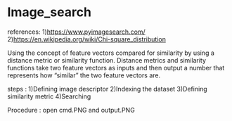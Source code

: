 # Image_search
references: 1)https://www.pyimagesearch.com/
            2)https://en.wikipedia.org/wiki/Chi-square_distribution
            
 Using the concept of feature vectors compared for similarity by using a distance metric or similarity function. Distance metrics and similarity functions take two feature vectors as inputs and then output a number that represents how “similar” the two feature vectors are.
 
steps : 1)Defining image descriptor
        2)Indexing the dataset
        3)Defining similarity metric
        4)Searching

Procedure : open cmd.PNG and output.PNG

